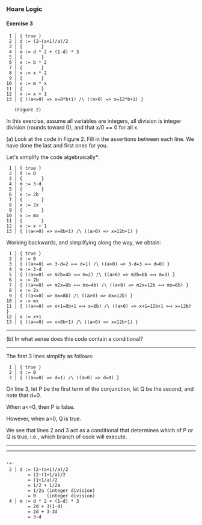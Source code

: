 ### Hoare Logic

#### Exercise 3

```
 1 │ { true }
 2 │ d := (2−(a+1)/a)/2
 3 │ {       }
 4 │ m := d * 2 + (1−d) * 3
 5 │ {       }
 6 │ x := b * 2
 7 │ {       }
 8 │ x := x * 2
 9 │ {       }
10 │ x := m * x
11 │ {       }
12 │ x := x + 1
13 │ { ((a<=0) => x=8*b+1) /\ ((a>0) => x=12*b+1) }

   (Figure 2)

```

In this exercise, assume all variables are integers, all division is integer division (rounds toward 0), and that x/0 == 0 for all x.

(a) Look at the code in Figure 2. Fill in the assertions between each line. We have done the last and first ones for you.

Let's simplify the code algebraically*:

```    
 1 │ { true }
 2 │ d := 0 
 3 │ {       }
 4 │ m := 3-d
 5 │ {       }
 6 │ x := 2b 
 7 │ {       }
 8 │ x := 2x
 9 │ {       }
10 │ x := mx
11 │ {       }
12 │ x := x + 1
13 │ { ((a<=0) => x=8b+1) /\ ((a>0) => x=12b+1) }

```
 Working backwards, and simplifying along the way, we obtain:
```
 1 │ { true }
 2 │ d := 0 
 3 │ { ((a<=0) => 3-d=2 ⟺ d=1) /\ ((a>0) => 3-d=3 ⟺ d=0) }
 4 │ m := 3-d
 5 │ { ((a<=0) => m2b=4b ⟺ m=2) /\ ((a>0) => m2b=6b ⟺ m=3) }
 6 │ x := 2b 
 7 │ { ((a<=0) => m2x=8b ⟺ mx=4b) /\ ((a>0) => m2x=12b ⟺ mx=6b) }
 8 │ x := 2x
 9 │ { ((a<=0) => mx=8b) /\ ((a>0) => mx=12b) }
10 │ x := mx
11 │ { ((a<=0) => x+1=8b+1 ⟺ x=8b) /\ ((a>0) => x+1=12b+1 ⟺ x=12b) }
12 │ x := x+1
13 │ { ((a<=0) => x=8b+1) /\ ((a>0) => x=12b+1) }
```
---

(b) In what sense does this code contain a conditional?
___

The first 3 lines simplify as follows:

```
 1 │ { true }
 2 │ d := 0 
 3 │ { ((a<=0) => d=1) /\ ((a>0) => d=0) }
```          

On line 3, let P be the first term of the conjunction, let Q be the second, and note that d=0.

When a<=0, then P is false.   

However, when a>0, Q is true.

We see that lines 2 and 3 act as a conditional that determines which of P or Q is true, i.e., which branch of code will execute.

---

___


```

'*'
 2 │ d := (2−(a+1)/a)/2 
        = (2-(1+1/a)/2 
        = (1+1/a)/2 
        = 1/2 + 1/2a
        = 1/2a (integer division)
        = 0    (integer division)
 4 │ m := d * 2 + (1−d) * 3
        = 2d + 3(1-d)
        = 2d + 3-3d
        = 3-d
```

